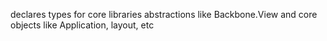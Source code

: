 declares types for core libraries abstractions like Backbone.View and core objects like Application, layout, etc